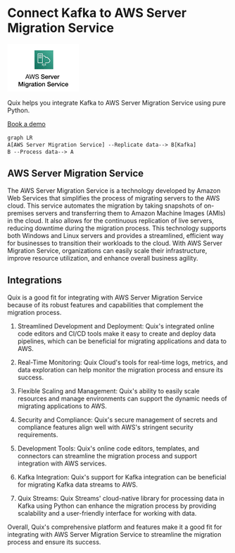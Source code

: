 # Connect Kafka to AWS Server Migration Service

![](./images/logo_1.jpg)

Quix helps you integrate Kafka to AWS Server Migration Service using pure Python.

<div>
<a class="md-button md-button--primary" href="https://share.hsforms.com/1iW0TmZzKQMChk0lxd_tGiw4yjw2?__hstc=175542013.2303933fbd746c0ac86d9ccbe9bc9100.1728383268831.1729603416735.1729620918855.31&__hssc=175542013.1.1729620918855&__hsfp=2132701734" target="_blank" style="margin-right:.5rem;">Book a demo</a>
<br/>
</div>

```mermaid
graph LR
A[AWS Server Migration Service] --Replicate data--> B[Kafka]
B --Process data--> A
```

## AWS Server Migration Service

The AWS Server Migration Service is a technology developed by Amazon Web Services that simplifies the process of migrating servers to the AWS cloud. This service automates the migration by taking snapshots of on-premises servers and transferring them to Amazon Machine Images (AMIs) in the cloud. It also allows for the continuous replication of live servers, reducing downtime during the migration process. This technology supports both Windows and Linux servers and provides a streamlined, efficient way for businesses to transition their workloads to the cloud. With AWS Server Migration Service, organizations can easily scale their infrastructure, improve resource utilization, and enhance overall business agility.

## Integrations

Quix is a good fit for integrating with AWS Server Migration Service because of its robust features and capabilities that complement the migration process. 

1. Streamlined Development and Deployment: Quix's integrated online code editors and CI/CD tools make it easy to create and deploy data pipelines, which can be beneficial for migrating applications and data to AWS.

2. Real-Time Monitoring: Quix Cloud's tools for real-time logs, metrics, and data exploration can help monitor the migration process and ensure its success.

3. Flexible Scaling and Management: Quix's ability to easily scale resources and manage environments can support the dynamic needs of migrating applications to AWS.

4. Security and Compliance: Quix's secure management of secrets and compliance features align well with AWS's stringent security requirements.

5. Development Tools: Quix's online code editors, templates, and connectors can streamline the migration process and support integration with AWS services.

6. Kafka Integration: Quix's support for Kafka integration can be beneficial for migrating Kafka data streams to AWS.

7. Quix Streams: Quix Streams' cloud-native library for processing data in Kafka using Python can enhance the migration process by providing scalability and a user-friendly interface for working with data.

Overall, Quix's comprehensive platform and features make it a good fit for integrating with AWS Server Migration Service to streamline the migration process and ensure its success.

